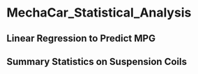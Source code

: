 # MechaCar_Statistical_Analysis
## Linear Regression to Predict MPG
## Summary Statistics on Suspension Coils
